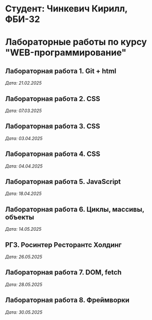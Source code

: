 # Студент: Чинкевич Кирилл, ФБИ-32

# Лабораторные работы по курсу "WEB-программирование"

## Лабораторная работа 1. Git + html

*Дата:  21.02.2025*

## Лабораторная работа 2. CSS

*Дата:  07.03.2025*

## Лабораторная работа 3. CSS

*Дата:  03.04.2025*

## Лабораторная работа 4. CSS

*Дата:  04.04.2025*

## Лабораторная работа 5. JavaScript 

*Дата: 18.04.2025* 

## Лабораторная работа 6. Циклы, массивы, объекты 

*Дата: 14.05.2025* 

## РГЗ. Росинтер Ресторантс Холдинг 

*Дата: 26.05.2025* 

## Лабораторная работа 7. DOM, fetch 

*Дата: 28.05.2025* 

## Лабораторная работа 8. Фреймворки

*Дата: 30.05.2025*